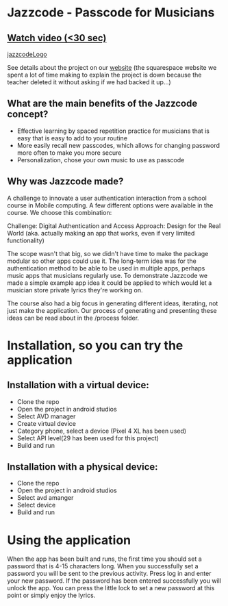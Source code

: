 # Jazzcode - Passcode for Musicians

## [Watch video (<30 sec) ](https://youtu.be/dhQ1iShV8ak)



[jazzcodeLogo]()



See details about the project on our [website](https://kazoo-oleander-d6cc.squarespace.com/?p) (the squarespace website we spent a lot of time making to explain the project is down because the teacher deleted it without asking if we had backed it up...)


## What are the main benefits of the Jazzcode concept?
- Effective learning by spaced repetition practice for musicians that is easy that is easy to add to your routine
- More easily recall new passcodes, which allows for changing password more often to make you more secure
- Personalization, chose your own music to use as passcode



## Why was Jazzcode made?

A challenge to innovate a user authentication interaction from a school course in Mobile computing.
A few different options were available in the course. We choose this combination:

Challenge: Digital Authentication and Access
Approach: Design for the Real World (aka. actually making an app that works, even if very limited functionality)

The scope wasn't that big, so we didn't have time to make the package modular so other apps could use it.
The long-term idea was for the authentication method to be able to be used in multiple apps, perhaps music apps that musicians regularly use. To demonstrate Jazzcode we made a simple example app idea it could be applied to which would let a musician store private lyrics they're working on.

The course also had a big focus in generating different ideas, iterating, not just make the application. Our process of generating and presenting these ideas can be read about in the /process folder.






# Installation, so you can try the application

## Installation with a virtual device:

- Clone the repo
- Open the project in android studios
- Select AVD manager
- Create virtual device
- Category phone, select a device (Pixel 4 XL has been used)
- Select API level(29 has been used for this project)
- Build and run

## Installation with a physical device:
- Clone the repo
- Open the project in android studios
- Select avd amanger
- Select device
- Build and run


# Using the application
When the app has been built and runs, the first time you should set a password that is 4-15 characters long.
When you successfully set a password you will be sent to the previous activity. 
Press log in and enter your new password.
If the password has been entered successfully you will unlock the app. You can press the little lock to set a new password at this point or simply enjoy the lyrics.
